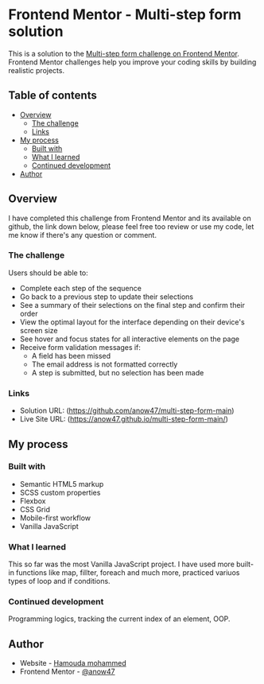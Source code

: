 # Frontend Mentor - Multi-step form solution

This is a solution to the [Multi-step form challenge on Frontend Mentor](https://www.frontendmentor.io/challenges/multistep-form-YVAnSdqQBJ). Frontend Mentor challenges help you improve your coding skills by building realistic projects. 

## Table of contents

- [Overview](#overview)
  - [The challenge](#the-challenge)
  - [Links](#links)
- [My process](#my-process)
  - [Built with](#built-with)
  - [What I learned](#what-i-learned)
  - [Continued development](#continued-development)
- [Author](#author)

## Overview
I have completed this challenge from Frontend Mentor and its available on github, the link down below, please feel free
too review or use my code, let me know if there's any question or comment.

### The challenge

Users should be able to:

- Complete each step of the sequence
- Go back to a previous step to update their selections
- See a summary of their selections on the final step and confirm their order
- View the optimal layout for the interface depending on their device's screen size
- See hover and focus states for all interactive elements on the page
- Receive form validation messages if:
  - A field has been missed
  - The email address is not formatted correctly
  - A step is submitted, but no selection has been made

### Links

- Solution URL: (https://github.com/anow47/multi-step-form-main)
- Live Site URL: (https://anow47.github.io/multi-step-form-main/)

## My process

### Built with

- Semantic HTML5 markup
- SCSS custom properties
- Flexbox
- CSS Grid
- Mobile-first workflow
- Vanilla JavaScript

### What I learned

This so far was the most Vanilla JavaScript project. I have used more built-in functions like map, fillter, foreach and much more, practiced variuos types of loop and if conditions.

### Continued development

Programming logics, tracking the current index of an element, OOP.

## Author

- Website - [Hamouda mohammed](https://hamoudadev.com/)
- Frontend Mentor - [@anow47](https://www.frontendmentor.io/profile/anow47)

